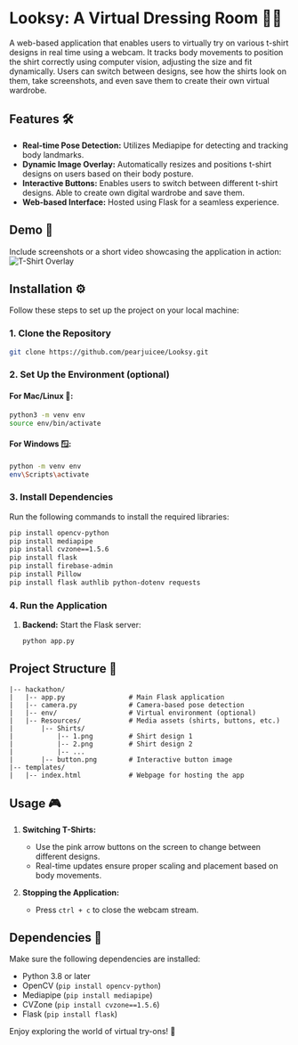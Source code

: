 # Looksy: A Virtual Dressing Room 👚👕

A web-based application that enables users to virtually try on various t-shirt designs in real time using a webcam. It tracks body movements to position the shirt correctly using computer vision, adjusting the size and fit dynamically. Users can switch between designs, see how the shirts look on them, take screenshots, and even save them to create their own virtual wardrobe.

## Features 🛠️

- **Real-time Pose Detection:** Utilizes Mediapipe for detecting and tracking body landmarks.
- **Dynamic Image Overlay:** Automatically resizes and positions t-shirt designs on users based on their body posture.
- **Interactive Buttons:** Enables users to switch between different t-shirt designs. Able to create own digital wardrobe and save them.
- **Web-based Interface:** Hosted using Flask for a seamless experience.

## Demo 🎥

Include screenshots or a short video showcasing the application in action:
![T-Shirt Overlay](pose_tracking_full_body_landmarks.png)

## Installation ⚙️

Follow these steps to set up the project on your local machine:

### 1. Clone the Repository 
```bash
git clone https://github.com/pearjuicee/Looksy.git
```

### 2. Set Up the Environment (optional) 
#### For Mac/Linux 🍎: 
```bash
python3 -m venv env
source env/bin/activate
```
#### For Windows 🪟:
```bash
python -m venv env
env\Scripts\activate
```

### 3. Install Dependencies 
Run the following commands to install the required libraries:
```bash
pip install opencv-python
pip install mediapipe
pip install cvzone==1.5.6
pip install flask
pip install firebase-admin
pip install Pillow
pip install flask authlib python-dotenv requests

```

### 4. Run the Application 
1. **Backend:**
   Start the Flask server:
   ```bash
   python app.py
   ```

## Project Structure 📂

```
|-- hackathon/
|   |-- app.py                # Main Flask application
|   |-- camera.py             # Camera-based pose detection
|   |-- env/                  # Virtual environment (optional)
|   |-- Resources/            # Media assets (shirts, buttons, etc.)
|       |-- Shirts/
|           |-- 1.png         # Shirt design 1
|           |-- 2.png         # Shirt design 2
|           |-- ...
|       |-- button.png        # Interactive button image
|-- templates/
|   |-- index.html            # Webpage for hosting the app
```

## Usage 🎮

1. **Switching T-Shirts:**
   - Use the pink arrow buttons on the screen to change between different designs.
   - Real-time updates ensure proper scaling and placement based on body movements.

2. **Stopping the Application:**
   - Press `ctrl + c` to close the webcam stream.

## Dependencies 🧩

Make sure the following dependencies are installed:
- Python 3.8 or later
- OpenCV (`pip install opencv-python`)
- Mediapipe (`pip install mediapipe`)
- CVZone (`pip install cvzone==1.5.6`)
- Flask (`pip install flask`)


Enjoy exploring the world of virtual try-ons! 🥳
